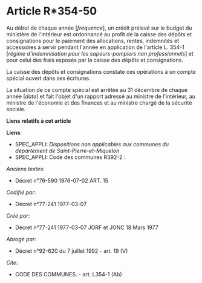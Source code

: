 # Article R*354-50

Au début de chaque année [*fréquence*], un crédit prélevé sur le budget du ministère de l'intérieur est ordonnancé au profit
de la caisse des dépôts et consignations pour le paiement des allocations, rentes, indemnités et accessoires à servir pendant
l'année en application de l'article L. 354-1 [*régime d'indemnisation pour les sapeurs-pompiers non professionnels*] et pour
celui des frais exposés par la caisse des dépôts et consignations.

La caisse des dépôts et consignations constate ces opérations à un compte spécial ouvert dans ses écritures.

La situation de ce compte spécial est arrêtée au 31 décembre de chaque année [*date*] et fait l'objet d'un rapport adressé au
ministre de l'intérieur, au ministre de l'économie et des finances et au ministre chargé de la sécurité sociale.

**Liens relatifs à cet article**

**Liens**:

  - SPEC_APPLI: *Dispositions non applicables aux communes du département de Saint-Pierre-et-Miquelon*
  - SPEC_APPLI: Code des communes R392-2 :

_Anciens textes_:

  - Décret n°76-590 1976-07-02 ART. 15

_Codifié par_:

  - Décret n°77-241 1977-03-07

_Créé par_:

  - Décret n°77-241 1977-03-07 JORF et JONC 18 Mars 1977

_Abrogé par_:

  - Décret n°92-620 du 7 juillet 1992 - art. 19 (V)

_Cite_:

  - CODE DES COMMUNES. - art. L354-1 (Ab)
